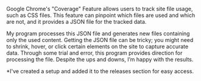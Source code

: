 Google Chrome's "Coverage" Feature allows users to track site file usage, such as CSS files. This feature can pinpoint which files are used and which are not, and it provides a JSON file for the tracked data.

My program processes this JSON file and generates new files containing only the used content. Getting the JSON file can be tricky; you might need to shrink, hover, or click certain elements on the site to capture accurate data. Through some trial and error, this program provides direction for processing the file. Despite the ups and downs, I’m happy with the results.

*I've created a setup and added it to the releases section for easy access.
